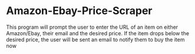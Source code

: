 # Amazon-Ebay-Price-Scraper
This program will prompt the user to enter the URL of an item on either Amazon/Ebay, their email and the desired price. If the item drops below the desired price, the user will be sent an email to notify them to buy the item now
